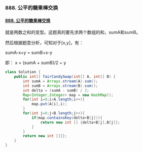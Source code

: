 ### 888. 公平的糖果棒交换

#### [888. 公平的糖果棒交换](https://leetcode-cn.com/problems/fair-candy-swap/)

就是两数之和的变型。这题真的要先求两个数组的和，sumA和sumB。

然后根据题意分析，可知对于[x,y]，有：

sumA-x+y = sumB+x-y

即： x = (sumA + sumB)/2 + y

```java
class Solution {
    public int[] fairCandySwap(int[] A, int[] B) {
        int sumA = Arrays.stream(A).sum();
        int sumB = Arrays.stream(B).sum();
        int delta = (sumA - sumB) / 2;
        Map<Integer,Integer> map = new HashMap();
        for(int i=0;i<A.length;i++){
            map.put(A[i],i);
        }
        for(int j=0;j<B.length;j++){
            if(map.containsKey(delta+B[j])){
                return new int [] {delta+B[j],B[j]};
            }
        }
        return new int []{};
    }
}
```

